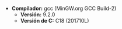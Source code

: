 - **Compilador:** gcc (MinGW.org GCC Build-2)
    - **Versión:** 9.2.0
    - **Versión de C:** C18 (201710L)